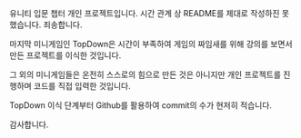 유니티 입문 챕터 개인 프로젝트입니다. 시간 관계 상 README를 제대로 작성하진 못 했습니다. 죄송합니다.

마지막 미니게임인 TopDown은 시간이 부족하여 게임의 짜임새를 위해 강의를 보면서 만든 프로젝트를 이식한 것입니다.

그 외의 미니게임들은 온전히 스스로의 힘으로 만든 것은 아니지만 개인 프로젝트를 진행하며 코드를 직접 입력한 것입니다.

TopDown 이식 단계부터 Github를 활용하여 commit의 수가 현저히 적습니다.

감사합니다.
